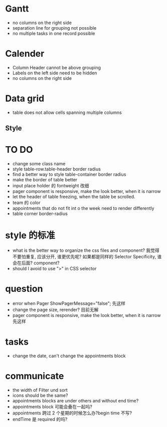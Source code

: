 # Gantt

- no columns on the right side
- separation line for grouping not possible
- no multiple tasks in one record possible

# Calender

- Column Header cannot be above grouping
- Labels on the left side need to be hidden
- no columns on the right side

# Data grid

- table does not allow cells spanning multiple columns

## Style

# TO DO

- change some class name
- style table-row.table-header border radius
- find a better way to style table-container border radius
- make the border of table better
- input place holder 的 fontweight 改细
- pager component is responsive, make the look better, when it is narrow
- let the header of table freezing, when the table be scrolled.
- team 的 color
- appointments that do not fit int o the week need to render differently
- table corner border-radius

# style 的标准

- what is the better way to organize the css files and component? 我觉得不要怕重复, 应该分开, 谁更优先呢? 如果都是同样的 Selector Specificity, 谁会在后面? component?
- should I avoid to use ">" in CSS selector

# question

- error when Pager ShowPagerMessage="false"; 先这样
- change the page size, rerender? 目前无解
- pager component is responsive, make the look better, when it is narrow 先这样

# tasks

- change the date, can't change the appointments block

# communicate

- the width of Filter und sort
- icons should be the same?
- appointments blocks are under others and without end time?
- appointments block 可能会叠在一起吗?
- appointments 跨过 2 个星期的时候怎么办?begin time 不写?
- endTime 是 required 的吗?
